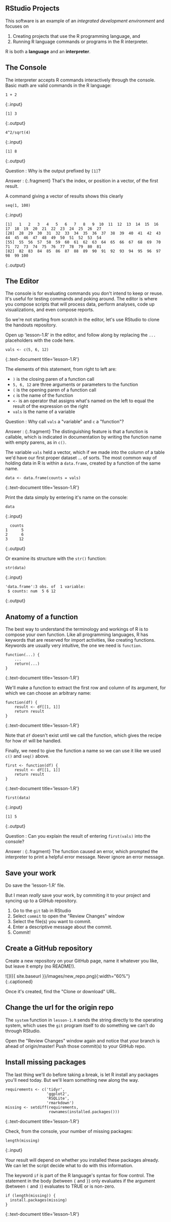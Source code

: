 ---
---

## RStudio Projects

This software is an example of an *integrated development environment* and focuses on

1. Creating projects that use the R programming language, and 
1. Running R language commands or  programs in the R interpreter.

R is both a **language** and an **interpreter**.

<!--split-->

## The Console

The interpreter accepts R commands interactively through the console. Basic math are valid commands in the R language:

~~~
1 + 2
~~~
{:.input}

~~~
[1] 3
~~~
{:.output}

~~~
4^2/sqrt(4)
~~~
{:.input}

~~~
[1] 8
~~~
{:.output}

<!--split-->

Question
: Why is the output prefixed by `[1]`?

Answer
: {:.fragment} That's the index, or position in a vector, of the first result.

<!--split-->

A command giving a vector of results shows this clearly

~~~
seq(1, 100)
~~~
{:.input}

~~~
[1]   1   2   3   4   5   6   7   8   9  10  11  12  13  14  15  16  17  18  19  20  21  22  23  24  25  26  27
[28]  28  29  30  31  32  33  34  35  36  37  38  39  40  41  42  43  44  45  46  47  48  49  50  51  52  53  54
[55]  55  56  57  58  59  60  61  62  63  64  65  66  67  68  69  70  71  72  73  74  75  76  77  78  79  80  81
[82]  82  83  84  85  86  87  88  89  90  91  92  93  94  95  96  97  98  99 100
~~~
{:.output}

<!--split-->

## The Editor

The console is for evaluating commands you don't intend to keep or reuse. It's useful for testing commands and poking around. The editor is where you compose scripts that will process data, perform analyses, code up visualizations, and even compose reports.

So we're not starting from scratch in the editor, let's use RStudio to clone the handouts repository.

<!--split-->

Open up 'lesson-1.R' in the editor, and follow along by replacing the `...` placeholders with the code here.

~~~
vals <- c(5, 6, 12)
~~~
{:.text-document title='lesson-1.R'}

<!--split-->

The elements of this statement, from right to left are:

- `)` is the closing paren of a function call
- `5, 6, 12` are three arguments or parameters to the function
- `(` is the opening paren of a function call
- `c` is the name of the function
- ` <- ` is an operator that assigns what's named on the left to equal the result of the expression on the right
- `vals` is the name of a variable

<!--split-->

Question
: Why call `vals` a "variable" and `c` a "function"?

Answer
: {:.fragment} The distinguishing feature is that a function is callable, which is indicated in documentation by writing the function name with empty parens, as in `c()`.

<!--split-->

The variable `vals` held a vector, which if we made into the column of a table we'd have our first proper dataset ... of sorts. The most common way of holding data in R is within a `data.frame`, created by a function of the same name.

~~~
data <- data.frame(counts = vals)
~~~
{:.text-document title='lesson-1.R'}

<!--split-->

Print the data simply by entering it's name on the console:

~~~
data
~~~
{:.input}

~~~
  counts
1      5
2      6
3     12
~~~
{:.output}

<!--split-->

Or examine its structure with the `str()` function:

~~~
str(data)
~~~
{:.input}

~~~
'data.frame':3 obs. of  1 variable:
 $ counts: num  5 6 12	 
~~~
{:.output}

<!--split-->

## Anatomy of a function

The best way to understand the terminology and workings of R is to compose your own function. Like all programming languages, R has keywords that are reserved for import activities, like creating functions. Keywords are usually very intuitive, the one we need is `function`.

~~~
function(...) {
    ...
	return(...)
}
~~~
{:.text-document title='lesson-1.R'}

<!--split-->

We'll make a function to extract the first row and column of its argument, for which we can choose an arbitrary name:

~~~
function(df) {
    result <- df[[1, 1]]
    return result
}
~~~
{:.text-document title='lesson-1.R'}

Note that `df` doesn't exist until we call the function, which gives the recipe for how `df` will be handled.

<!--split-->

Finally, we need to give the function a name so we can use it like we used `c()` and `seq()` above.

~~~
first <- function(df) {
    result <- df[[1, 1]]
    return result
}
~~~
{:.text-document title='lesson-1.R'}

~~~
first(data)
~~~
{:.input}

~~~
[1] 5
~~~
{:.output}

<!--split-->

Question
: Can you explain the result of entering `first(vals)` into the console?

Answer
: {:.fragment} The function caused an error, which prompted the interpreter to print a helpful error message. Never ignore an error message.

<!--split-->

## Save your work

Do save the 'lesson-1.R' file.

But I mean *really* save your work, by commiting it to your project and syncing up to a GitHub repository.

1. Go to the `git` tab in RStudio
1. Select `commit` to open the "Review Changes" window
1. Select the file(s) you want to commit.
1. Enter a descriptive message about the commit.
1. Commit!

<!--split-->

## Create a GitHub repository

Create a new repository on your GitHub page, name it whatever you like, but leave it empty (no README!).

![]({{ site.baseurl }}/images/new_repo.png){:width="60%"}  
{:.captioned}

Once it's created, find the "Clone or download" URL.

<!--split-->

## Change the url for the origin repo

The `system` function in `lesson-1.R` sends the string directly to the operating system, which uses the `git` program itself to do something we can't do through RStudio. 

Open the "Review Changes" window again and notice that your branch is ahead of origin/master! Push those commit(s) to your GitHub repo.

<!--split-->

## Install missing packages

The last thing we'll do before taking a break, is let R install any packages you'll need today. But we'll learn something new along the way.

~~~
requirements <- c('tidyr',
                  'ggplot2',
				  'RSQLite',
				  'rmarkdown')
missing <- setdiff(requirements,
                   rownames(installed.packages()))
~~~
{:.text-document title='lesson-1.R'}

<!--split-->

Check, from the console, your number of missing packages:

~~~
length(missing)
~~~
{:.input}

Your result will depend on whether you installed these packages already. We can let the script decide what to do with this information.

<!--split-->

The keyword `if` is part of the R language's syntax for flow control. The statement in the body (between `{` and `}`) only evaluates if the argument (between `(` and `)`) evaluates to TRUE or is non-zero.

~~~
if (length(missing)) {
  install.packages(missing)
}
~~~
{:.text-document title='lesson-1.R'}

